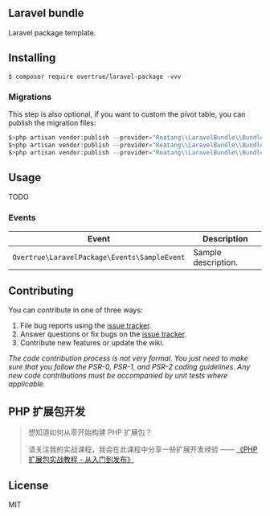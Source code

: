 Laravel bundle
---

Laravel package template.

## Installing

```shell
$ composer require overtrue/laravel-package -vvv
```

### Migrations

This step is also optional, if you want to custom the pivot table, you can publish the migration files:

```php
$>php artisan vendor:publish --provider="Reatang\\LaravelBundle\\BundleServiceProvider" --tag=migrations
$>php artisan vendor:publish --provider="Reatang\\LaravelBundle\\BundleServiceProvider" --tag=config
$>php artisan vendor:publish --provider="Reatang\\LaravelBundle\\BundleServiceProvider" --tag=views
```

## Usage

TODO

### Events

| **Event**                                       | **Description**                             |
| ----------------------------------------------- | ------------------------------------------- |
| `Overtrue\LaravelPackage\Events\SampleEvent`    | Sample description.                         |

## Contributing

You can contribute in one of three ways:

1. File bug reports using the [issue tracker](https://github.com/overtrue/laravel-package/issues).
2. Answer questions or fix bugs on the [issue tracker](https://github.com/overtrue/laravel-package/issues).
3. Contribute new features or update the wiki.

_The code contribution process is not very formal. You just need to make sure that you follow the PSR-0, PSR-1, and PSR-2 coding guidelines. Any new code contributions must be accompanied by unit tests where applicable._

## PHP 扩展包开发

> 想知道如何从零开始构建 PHP 扩展包？
>
> 请关注我的实战课程，我会在此课程中分享一些扩展开发经验 —— [《PHP 扩展包实战教程 - 从入门到发布》](https://learnku.com/courses/creating-package)

## License

MIT
